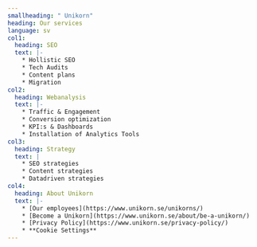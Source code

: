 ```yaml
---
smallheading: " Unikorn"
heading: Our services
language: sv
col1:
  heading: SEO
  text: |-
    * Hollistic SEO
    * Tech Audits
    * Content plans
    * Migration
col2:
  heading: Webanalysis
  text: |-
    * Traffic & Engagement
    * Conversion optimization
    * KPI:s & Dashboards
    * Installation of Analytics Tools
col3:
  heading: Strategy
  text: |
    * S﻿EO strategies
    * C﻿ontent strategies
    * D﻿atadriven strategies
col4:
  heading: About Unikorn
  text: |-
    * [Our employees](https://www.unikorn.se/unikorns/)
    * [Become a Unikorn](https://www.unikorn.se/about/be-a-unikorn/)
    * [Privacy Policy](https://www.unikorn.se/privacy-policy/)
    * **C﻿ookie Settings**
---
```

